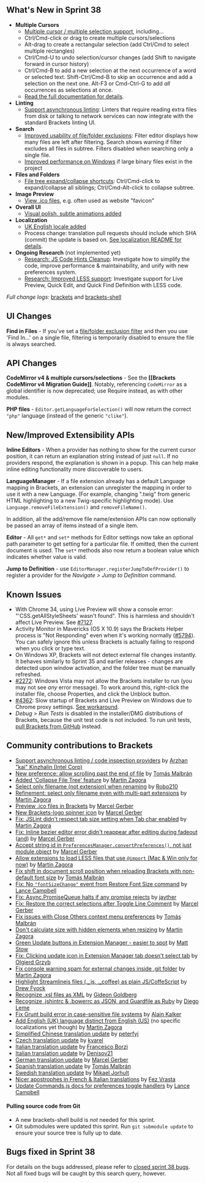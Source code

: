 What's New in Sprint 38
-----------------------
* **Multiple Cursors**
    * [Multiple cursor / multiple selection support](https://trello.com/c/g58aNzCz/1187-finish-multiple-selection-multiple-cursor-support), including...
    * Ctrl/Cmd-click or drag to create multiple cursors/selections
    * Alt-drag to create a rectangular selection (add Ctrl/Cmd to select multiple rectangles)
    * Ctrl/Cmd-U to undo selection/cursor changes (add Shift to navigate forward in cursor history)
    * Ctrl/Cmd-B to add a new selection at the next occurrence of a word or selected text. Shift-Ctrl/Cmd-B to skip an occurrence and add a selection on the next one. Alt-F3 or Cmd-Ctrl-G to add _all_ occurrences as selections at once.
    * [Read the full documentation for details](https://github.com/adobe/brackets/wiki/Working-with-Multiple-Selections).
* **Linting**
    * [Support asynchronous linting](https://github.com/adobe/brackets/pull/6530): Linters that require reading extra files from disk or talking to network services can now integrate with the standard Brackets linting UI.
* **Search**
    * [Improved usability of file/folder exclusions](https://github.com/adobe/brackets/pull/7400): Filter editor displays how many files are left after filtering. Search shows warning if filter excludes all files in subtree. Filters disabled when searching only a single file.
    * [Improved performance on Windows](https://github.com/adobe/brackets/pull/7290) if large binary files exist in the project
* **Files and Folders**
    * [File tree expand/collapse shortcuts](https://github.com/adobe/brackets/pull/7026/files): Ctrl/Cmd-click to expand/collapse all siblings; Ctrl/Cmd-Alt-click to collapse subtree.
* **Image Preview**
    * [View .ico files](https://github.com/adobe/brackets/pull/7201), e.g. often used as website "favicon"
* **Overall UI**
    * [Visual polish, subtle animations added](https://github.com/adobe/brackets/pull/5921)
* **Localization**
    * [UK English locale added](https://github.com/adobe/brackets/pull/7333)
    * Process change: translation pull requests should include which SHA (commit) the update is based on.  [See localization README for details](https://github.com/adobe/brackets/blob/master/src/nls/README.md).
* **Ongoing Research** (not implemented yet)
    * [Research: JS Code Hints Cleanup](https://trello.com/c/heHZlATB/1158-research-js-code-hints-cleanup): Investigate how to simplify the code, improve performance & maintainability, and unify with new preferences system.
    * [Research: Improved LESS support](https://trello.com/c/qv5gTqXp/1163-s-research-early-less-support): Investigate support for Live Preview, Quick Edit, and Quick Find Definition with LESS code.

_Full change logs:_ [brackets](https://github.com/adobe/brackets/compare/sprint-37...sprint-38#commits_bucket) and [brackets-shell](https://github.com/adobe/brackets-shell/compare/sprint-37...sprint-38#commits_bucket)


UI Changes
----------
**Find in Files** - If you've set a [file/folder exclusion filter](https://github.com/adobe/brackets/wiki/Using-File-Filters) and then you use 'Find In...' on a single file, filtering is temporarily disabled to ensure the file is always searched.


API Changes
-----------
**CodeMirror v4 & multiple cursors/selections** - See the **[[Brackets CodeMirror v4 Migration Guide]]**. Notably, referencing `CodeMirror` as a global identifier is now deprecated; use Require instead, as with other modules.

**PHP files** - `Editor.getLanguageForSelection()` will now return the correct `"php"` language (instead of the generic `"clike"`).

New/Improved Extensibility APIs
-------------------------------
**Inline Editors** - When a provider has nothing to show for the current cursor position, it can return an explanation string instead of just `null`. If no providers respond, the explanation is shown in a popup. This can help make inline editing functionality more discoverable to users.

**LanguageManager** - If a file extension already has a default Language mapping in Brackets, an extension can unregister the mapping in order to use it with a new Language. (For example, changing ".twig" from generic HTML highlighting to a new Twig-specific highlighting mode). Use `Language.removeFileExtension()` and `removeFileName()`.

In addition, all the add/remove file name/extension APIs can now optionally be passed an array of items instead of a single item.

**Editor** - All `get*` and `set*` methods for Editor settings now take an optional path parameter to get setting for a particular file. If omitted, then the current document is used. The `set*` methods also now return a boolean value which indicates whether value is valid.

**Jump to Definition** - use `EditorManager.registerJumpToDefProvider()` to register a provider for the _Navigate > Jump to Definition_ command.


Known Issues
------------
* With Chrome 34, using Live Preview will show a console error: "'CSS.getAllStyleSheets' wasn't found". This is harmless and shouldn't affect Live Preview. See [#7127](https://github.com/adobe/brackets/issues/7127).
* Activity Monitor in Mavericks (OS X 10.9) says the Brackets Helper process is "Not Responding" even when it's working normally ([#5794](https://github.com/adobe/brackets/issues/5794)). You can safely ignore this unless Brackets is actually failing to respond when you click or type text.
* On Windows XP, Brackets will not detect external file changes instantly. It behaves similarly to Sprint 35 and earlier releases - changes are detected upon window activation, and the folder tree must be manually refreshed.
* [#2272](https://github.com/adobe/brackets/issues/2272): Windows Vista may not allow the Brackets installer to run (you may not see _any_ error message). To work around this, right-click the installer file, choose Properties, and click the Unblock button.
* [#4362](https://github.com/adobe/brackets/issues/4362): Slow startup of Brackets and Live Preview on Windows due to Chrome proxy settings. [See workaround](https://support.google.com/chrome/answer/106010?hl=en).
* _Debug > Run Tests_ is disabled in the installer/DMG distributions of Brackets, because the unit test code is not included. To run unit tests, [pull Brackets from GitHub](https://github.com/adobe/brackets/wiki/How-to-Hack-on-Brackets#wiki-getcode) instead.


Community contributions to Brackets
-----------------------------------
* [Support asynchronous linting / code inspection providers](https://github.com/adobe/brackets/pull/6530) by [Arzhan "kai" Kinzhalin (Intel Corp)](https://github.com/busykai)
* [New preference: allow scrolling past the end of file](https://github.com/adobe/brackets/pull/7142) by [Tomás Malbrán](https://github.com/TomMalbran)
* [Added 'Collapse File Tree' feature](https://github.com/adobe/brackets/pull/7026) by [Martin Zagora](https://github.com/zaggino)
* [Select only filename (not extension) when renaming](https://github.com/adobe/brackets/pull/7209) by [Robo210](https://github.com/Robo210)
* [Refinement: select only filename even with multi-part extensions](https://github.com/adobe/brackets/pull/7242) by [Martin Zagora](https://github.com/zaggino)
* [Preview .ico files in Brackets](https://github.com/adobe/brackets/pull/7201) by [Marcel Gerber](https://github.com/SAPlayer)
* [New Brackets-logo spinner icon](https://github.com/adobe/brackets/pull/7304) by [Marcel Gerber](https://github.com/SAPlayer)
* [Fix: JSLint didn't respect tab size setting when Tab char enabled](https://github.com/adobe/brackets/pull/7243) by [Martin Zagora](https://github.com/zaggino)
* [Fix: Inline bezier editor error didn't reappear after editing during fadeout](https://github.com/adobe/brackets/pull/7235) ([and](https://github.com/adobe/brackets/pull/7248)) by [Marcel Gerber](https://github.com/SAPlayer)
* [Accept string id in `PreferencesManager.convertPreferences()`, not just module object](https://github.com/adobe/brackets/pull/7415) by [Marcel Gerber](https://github.com/SAPlayer)
* [Allow extensions to load LESS files that use `@import` (Mac & Win only for now)](https://github.com/adobe/brackets/pull/7230) by [Martin Zagora](https://github.com/zaggino)
* [Fix shift in document scroll position when reloading Brackets with non-default font size](https://github.com/adobe/brackets/pull/7185) by [Tomás Malbrán](https://github.com/TomMalbran)
* [Fix: No `"fontSizeChange"` event from Restore Font Size command](https://github.com/adobe/brackets/pull/7443) by [Lance Campbell](https://github.com/lkcampbell)
* [Fix: Async.PromiseQueue halts if any promise rejects](https://github.com/adobe/brackets/pull/7407) by [jayther](https://github.com/jayther)
* [Fix: Restore the correct selections after Toggle Line Comment](https://github.com/adobe/brackets/pull/7301) by [Marcel Gerber](https://github.com/SAPlayer)
* [Fix issues with Close Others context menu preferences](https://github.com/adobe/brackets/pull/7088) by [Tomás Malbrán](https://github.com/TomMalbran)
* [Don't calculate size with hidden elements when resizing](https://github.com/adobe/brackets/pull/7417) by [Martin Zagora](https://github.com/zaggino)
* [Green Update buttons in Extension Manager - easier to spot](https://github.com/adobe/brackets/pull/6315) by [Matt Stow](https://github.com/stowball)
* [Fix: Clicking update icon in Extension Manager tab doesn't select tab](https://github.com/adobe/brackets/pull/7287) by [Olgierd Grzyb](https://github.com/winek)
* [Fix console warning spam for external changes inside .git folder](https://github.com/adobe/brackets/pull/7332) by [Martin Zagora](https://github.com/zaggino)
* [Highlight Streamlinejs files (._js, ._coffee) as plain JS/CoffeScript](https://github.com/adobe/brackets/pull/7050) by [Drew Fyock](https://github.com/fyockm)
* [Recognize .xsl files as XML](https://github.com/adobe/brackets/pull/7210) by [Gideon Goldberg](https://github.com/gidsg)
* [Recognize .jshintrc & .bowerrc as JSON, and Guardfile as Ruby](https://github.com/adobe/brackets/pull/7249) by [Diego Leme](https://github.com/diegoleme)
* [Fix Grunt build error in case-sensitive file systems](https://github.com/adobe/brackets/pull/7253) by [Alain Kalker](https://github.com/ackalker)
* [Add English (UK) language distinct from English (US)](https://github.com/adobe/brackets/pull/7333) (no specific localizations yet though) by [Martin Zagora](https://github.com/zaggino)
* [Simplified Chinese translation update](https://github.com/adobe/brackets/pull/7259) by [peterfyj](https://github.com/peterfyj)
* [Czech translation update](https://github.com/adobe/brackets/pull/7260) by [kvarel](https://github.com/kvarel)
* [Italian translation update](https://github.com/adobe/brackets/pull/7429) by [Francesco Borzì](https://github.com/ShinDarth)
* [Italian translation update](https://github.com/adobe/brackets/pull/7468) by [Denisov21](https://github.com/Denisov21)
* [German translation update](https://github.com/adobe/brackets/pull/7468) by [Marcel Gerber](https://github.com/SAPlayer)
* [Spanish translation update](https://github.com/adobe/brackets/pull/7479) by [Tomás Malbrán](https://github.com/TomMalbran)
* [Swedish translation update](https://github.com/adobe/brackets/pull/7487) by [Mikael Jorhult](https://github.com/mikaeljorhult)
* [Nicer apostrophes in French & Italian translations](https://github.com/adobe/brackets/pull/7369) by [Fez Vrasta](https://github.com/FezVrasta)
* [Update Commands.js docs for preferences toggle handlers](https://github.com/adobe/brackets/pull/7323) by [Lance Campbell](https://github.com/lkcampbell)

#### Pulling source code from Git
* A new brackets-shell build is _not_ needed for this sprint.
* Git submodules were updated this sprint. Run `git submodule update` to ensure your source tree is fully up to date.

Bugs fixed in Sprint 38
-----------------------
For details on the bugs addressed, please refer to [closed sprint 38 bugs](https://github.com/adobe/brackets/issues?labels=&milestone=25&state=closed). Not all fixed bugs will be caught by this search query, however.